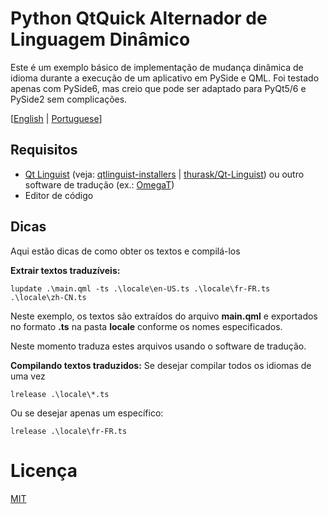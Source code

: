 # Python QtQuick Alternador de Linguagem Dinâmico

Este é um exemplo básico de implementação de mudança dinâmica de idioma durante a execução de um aplicativo em PySide e QML.
Foi testado apenas com PySide6, mas creio que pode ser adaptado para PyQt5/6 e PySide2 sem complicações.

[[English](README.md) | [Portuguese](README-pt-BR.md)]

## Requisitos

-   [Qt Linguist][qtlinguist] (veja: [qtlinguist-installers][] | [thurask/Qt-Linguist][]) ou outro software de tradução (ex.: [OmegaT][omegat])
-   Editor de código

## Dicas

Aqui estão dicas de como obter os textos e compilá-los

**Extrair textos traduzíveis:**

```
lupdate .\main.qml -ts .\locale\en-US.ts .\locale\fr-FR.ts .\locale\zh-CN.ts
```

Neste exemplo, os textos são extraídos do arquivo **main.qml** e exportados no formato **.ts** na pasta **locale** conforme os nomes especificados.

Neste momento traduza estes arquivos usando o software de tradução.

**Compilando textos traduzidos:**
Se desejar compilar todos os idiomas de uma vez

```
lrelease .\locale\*.ts
```

Ou se desejar apenas um específico:

```
lrelease .\locale\fr-FR.ts
```

# Licença

[MIT](LICENSE)

[qt]: https://qt.io
[qtlinguist]: https://doc.qt.io/qt-5/qtlinguist-index.html
[qtlinguist-installers]: https://github.com/lelegard/qtlinguist-installers
[thurask/qt-linguist]: https://github.com/thurask/Qt-Linguist/
[omegat]: omegat.sourceforge.io/
